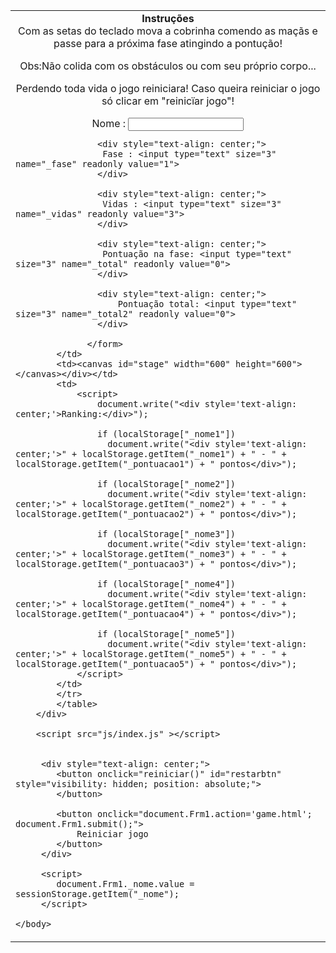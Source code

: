 <!DOCTYPE html>
<html>
    <head>
        <title>Game Snake</title>
    </head>
    <body>
        <div style="text-align: center;">
            <table border="0" width="100%">
            <tr>
            <td width=22%><div style="text-align: center;"><b>Instruções</b></div>
                <div style="text-align: center;">
                Com as setas do teclado mova a cobrinha comendo as maçãs e passe para a próxima fase atingindo a pontução!
                <p>Obs:Não colida com os obstáculos ou com seu próprio corpo...</p>
                <p>Perdendo toda vida o jogo reiniciara! Caso queira reiniciar o jogo só clicar em "reinicïar jogo"!</p>
                </div>
                <form name="Frm1" method="post">
                    <div style="text-align: center;">
                     Nome : <input type="text" size="20" name="_nome">
                    </div>

                    <div style="text-align: center;">
                     Fase : <input type="text" size="3" name="_fase" readonly value="1">
                    </div>
         
                    <div style="text-align: center;">
                     Vidas : <input type="text" size="3" name="_vidas" readonly value="3">
                    </div>
         
                    <div style="text-align: center;">
                     Pontuação na fase: <input type="text" size="3" name="_total" readonly value="0">
                    </div>
        
                    <div style="text-align: center;">
                        Pontuação total: <input type="text" size="3" name="_total2" readonly value="0">
                    </div>
                    
                  </form>                
            </td>
            <td><canvas id="stage" width="600" height="600"></canvas></div></td>
            <td>
                <script>
                    document.write("<div style='text-align: center;'>Ranking:</div>");

                    if (localStorage["_nome1"])
                      document.write("<div style='text-align: center;'>" + localStorage.getItem("_nome1") + " - " + localStorage.getItem("_pontuacao1") + " pontos</div>");

                    if (localStorage["_nome2"])
                      document.write("<div style='text-align: center;'>" + localStorage.getItem("_nome2") + " - " + localStorage.getItem("_pontuacao2") + " pontos</div>");

                    if (localStorage["_nome3"])
                      document.write("<div style='text-align: center;'>" + localStorage.getItem("_nome3") + " - " + localStorage.getItem("_pontuacao3") + " pontos</div>");

                    if (localStorage["_nome4"])
                      document.write("<div style='text-align: center;'>" + localStorage.getItem("_nome4") + " - " + localStorage.getItem("_pontuacao4") + " pontos</div>");

                    if (localStorage["_nome5"])
                      document.write("<div style='text-align: center;'>" + localStorage.getItem("_nome5") + " - " + localStorage.getItem("_pontuacao5") + " pontos</div>");
                </script>
            </td>
            </tr>
            </table>
        </div>

        <script src="js/index.js" ></script>


         <div style="text-align: center;">
            <button onclick="reiniciar()" id="restarbtn" style="visibility: hidden; position: absolute;">
            </button>

            <button onclick="document.Frm1.action='game.html'; document.Frm1.submit();">
                Reiniciar jogo
            </button>
         </div>      

         <script>
            document.Frm1._nome.value = sessionStorage.getItem("_nome");
         </script>
    
    </body>

</html>
